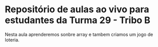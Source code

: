 # Repositório de aulas ao vivo para estudantes da Turma 29 - Tribo B 
Nesta aula aprenderemos sonbre array e tambem criamos um jogo de loteria.